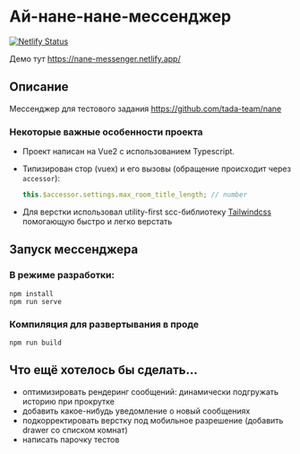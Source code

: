 # Ай-нане-нане-мессенджер

[![Netlify Status](https://api.netlify.com/api/v1/badges/9f72ae4f-0d96-4b80-9194-fb218268bdb7/deploy-status)](https://app.netlify.com/sites/nane-messenger/deploys)

Демо тут https://nane-messenger.netlify.app/

## Описание

Мессенджер для тестового задания https://github.com/tada-team/nane

### Некоторые важные особенности проекта

- Проект написан на Vue2 с использованием Typescript.

- Типизирован стор (vuex) и его вызовы (обращение происходит через `accessor`):
  ```typescript
  this.$accessor.settings.max_room_title_length; // number
  ```
- Для верстки использовал utility-first scc-библиотеку [Tailwindcss](Tailwindcss.com) помогающую быстро и легко верстать

## Запуск мессенджера

### В режиме разработки:

```
npm install
npm run serve
```

### Компиляция для развертывания в проде

```
npm run build
```

## Что ещё хотелось бы сделать...

- оптимизировать рендеринг сообщений: динамически подгружать историю при прокрутке
- добавить какое-нибудь уведомление о новый сообщениях
- подкорректировать верстку под мобильное разрешение (добавить drawer со списком комнат)
- написать парочку тестов
